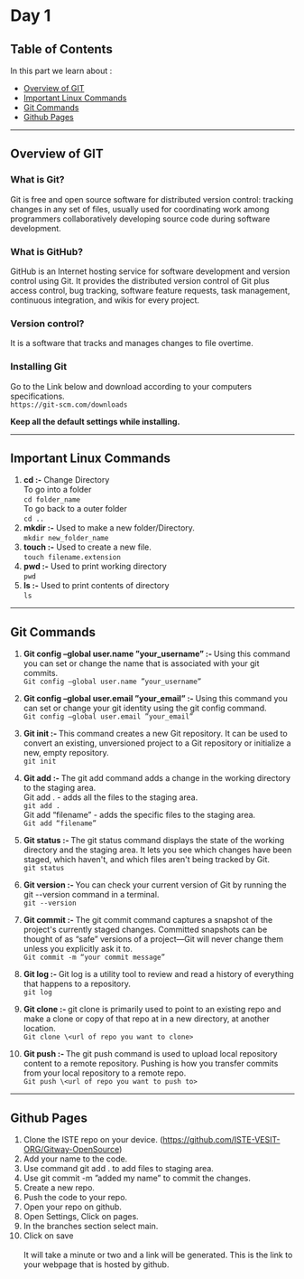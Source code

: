 # Day 1

<!-- TABLE OF CONTENTS -->

## Table of Contents

In this part we learn about :

-   [Overview of GIT](#Overview-of-GIT)
-   [Important Linux Commands](#Important-Linux-Commands)
-   [Git Commands](#Git-Commands)
-   [Github Pages](#Github-Pages)
<hr>

<!-- ABOUT THE PROJECT -->

## Overview of GIT
### What is Git?
Git is free and open source software for distributed version control: tracking changes in any set of files, usually used for coordinating work among programmers collaboratively developing source code during software development.

### What is GitHub?
GitHub is an Internet hosting service for software development and version control using Git. It provides the distributed version control of Git plus access control, bug tracking, software feature requests, task management, continuous integration, and wikis for every project.

### Version control?
It is a software that tracks and manages changes to file overtime.

### Installing Git
Go to the Link below and download according to your computers specifications.<br>
```https://git-scm.com/downloads```

<strong>Keep all the default settings while installing.</strong>
<hr>

## Important Linux Commands
1. <strong>cd :-</strong> Change Directory<br>
To go into a folder<br>
```cd folder_name```<br>
To go back to a outer folder<br>
```cd ..```
2. <strong>mkdir :-</strong> Used to make a new folder/Directory.<br>
```mkdir new_folder_name```
3. <strong>touch :-</strong> Used to create a new file.<br>
```touch filename.extension```
4. <strong>pwd :-</strong> Used to print working directory<br>
```pwd```
5. <strong>ls :-</strong> Used to print contents of directory<br>
```ls```
<hr>

##  Git Commands

1. <strong> Git config –global user.name ”your_username” :- </strong> Using this command you can set or change the name that is associated with your git commits.<br>
```Git config –global user.name ”your_username”```<br>

2. <strong> Git config –global user.email ”your_email”  :- </strong> Using this command you can set or change your git identity using the git config command.<br>
```Git config –global user.email ”your_email”```<br>

3. <strong> Git init :- </strong> This command creates a new Git repository. It can be used to convert an existing, unversioned project to a Git repository or initialize a new, empty repository.<br>
```git init```<br>

4. <strong> Git add :- </strong> The git add command adds a change in the working directory to the staging area.<br>
Git add . - adds all the files to the staging area.<br>
```git add .```<br>
Git add “filename” - adds the specific files to the staging area.<br>
```Git add “filename”```<br>

5. <strong> Git status :- </strong> The git status command displays the state of the working directory and the staging area. It lets you see which changes have been staged, which haven't, and which files aren't being tracked by Git.<br>
```git status```<br>

6. <strong> Git version :- </strong> You can check your current version of Git by running the git --version command in a terminal.<br>
```git --version```<br>

7. <strong> Git commit :- </strong> The git commit command captures a snapshot of the project's currently staged changes. Committed snapshots can be thought of as “safe” versions of a project—Git will never change them unless you explicitly ask it to.<br>
```Git commit -m “your commit message”```<br>

8. <strong> Git log :- </strong> Git log is a utility tool to review and read a history of everything that happens to a repository.<br>
```git log```<br>

9. <strong> Git clone :- </strong> git clone is primarily used to point to an existing repo and make a clone or copy of that repo at in a new directory, at another location.<br>
```Git clone \<url of repo you want to clone>```<br>

10. <strong> Git push :- </strong> The git push command is used to upload local repository content to a remote repository. Pushing is how you transfer commits from your local repository to a remote repo.<br>
```Git push \<url of repo you want to push to>```<br>
<hr>

## Github Pages

1. Clone the ISTE repo on your device. (https://github.com/ISTE-VESIT-ORG/Gitway-OpenSource)
2. Add your name to the code.
3. Use command git add . to add files to staging area.
4. Use git commit -m ”added my name” to commit the changes.
5. Create a new repo.
6. Push the code to your repo.
7. Open your repo on github.
8. Open Settings, Click on pages.
9. In the branches section select main.
10. Click on save <br> <br>
It will take a minute or two and a link will be generated. This is the link to your webpage that is hosted by github.


